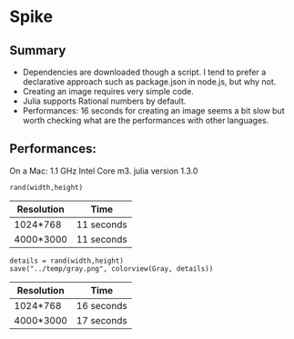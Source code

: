 # Spike

## Summary

* Dependencies are downloaded though a script. I tend to prefer a declarative approach such as package.json in node.js, but why not.
* Creating an image requires very simple code.
* Julia supports Rational numbers by default.
* Performances: 16 seconds for creating an image seems a bit slow but worth checking what are the performances with other languages.


## Performances:

On a Mac: 1.1 GHz Intel Core m3.
julia version 1.3.0

``` rand(width,height) ```

| Resolution | Time       |
| ---------- | ---------- |
|1024*768    | 11 seconds |
|4000*3000   | 11 seconds |

```
details = rand(width,height)
save("../temp/gray.png", colorview(Gray, details))
```

| Resolution | Time       |
| ---------- | ---------- |
|1024*768    | 16 seconds |
|4000*3000   | 17 seconds |



